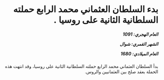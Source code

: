 <h1 dir="rtl">بدء السلطان العثماني محمد الرابع حملته السلطانية الثانية على روسيا .</h1>

<h5 dir="rtl">العام الهجري:  1091

الشهر القمري: شوال

العام الميلادي: 1680</h5>

<p dir="rtl">بدأ السلطان العثماني محمد الرابع حملته السلطانية الثانية على روسيا، وقد انتهت هذه الحملة بعقد صلح بين العثمانيين والروس.</p></br>
